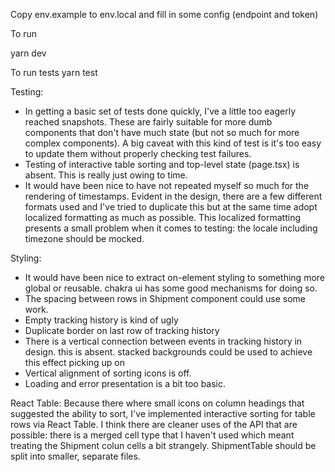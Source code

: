 Copy env.example to env.local and fill in some config (endpoint and token)

To run

yarn dev

To run tests
yarn test

Testing:

- In getting a basic set of tests done quickly, I've a little too eagerly reached snapshots. These are fairly suitable for more dumb components that don't have much state (but not so much for more complex components). A big caveat with this kind of test is it's too easy to update them without properly checking test failures.
- Testing of interactive table sorting and top-level state (page.tsx) is absent. This is really just owing to time.
- It would have been nice to have not repeated myself so much for the rendering of timestamps. Evident in the design, there are a few different formats used and I've tried to duplicate this but at the same time adopt localized formatting as much as possible. This localized formatting presents a small problem when it comes to testing: the locale including timezone should be mocked.

Styling:

- It would have been nice to extract on-element styling to something more global or reusable. chakra ui has some good mechanisms for doing so.
- The spacing between rows in Shipment component could use some work.
- Empty tracking history is kind of ugly
- Duplicate border on last row of tracking history
- There is a vertical connection between events in tracking history in design. this is absent. stacked backgrounds could be used to achieve this effect
  picking up on
- Vertical alignment of sorting icons is off.
- Loading and error presentation is a bit too basic.

React Table:
Because there where small icons on column headings that suggested the ability to sort, I've implemented interactive sorting for table rows via React Table. I think there are cleaner uses of the API that are possible: there is a merged cell type that I haven't used which meant treating the Shipment colun cells a bit strangely.
ShipmentTable should be split into smaller, separate files.
